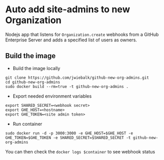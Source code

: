 # Auto add site-admins to new Organization

Nodejs app that listens for `Organization.create` webhooks from a GitHub Enterprise Server and adds a specified list of users as owners.


## Build the image

* Build the image locally

```
git clone https://github.com/jwiebalk/github-new-org-admins.git
cd github-new-org-admins
sudo docker build --rm=true -t github-new-org-admins .
```

* Export needed environment variables

```
export SHARED_SECRET=<webhook secret>
export GHE_HOST=<hostname>
export GHE_TOKEN=<site admin token>
```

* Run container

```
sudo docker run -d -p 3000:3000 -e GHE_HOST=$GHE_HOST -e GHE_TOKEN=$GHE_TOKEN -e SHARED_SECRET=$SHARED_SECRET -t github-new-org-admins

```

You can then check the `docker logs $container` to see webhook status

